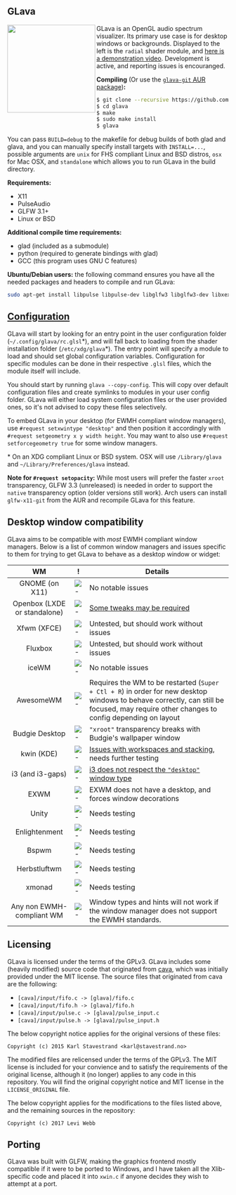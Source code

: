 ## GLava
<img align="left" width="200" height="200" src="https://thumbs.gfycat.com/DefiantInformalIndianspinyloach-size_restricted.gif" />

GLava is an OpenGL audio spectrum visualizer. Its primary use case is for desktop windows or backgrounds. Displayed to the left is the `radial` shader module, and [here is a demonstration video](https://streamable.com/dgpj8). Development is active, and reporting issues is encouranged.

**Compiling** (Or use the [`glava-git` AUR package](https://aur.archlinux.org/packages/glava-git/))**:**

```bash
$ git clone --recursive https://github.com/wacossusca34/glava
$ cd glava
$ make
$ sudo make install
$ glava
```

You can pass `BUILD=debug` to the makefile for debug builds of both glad and glava, and you can manually specify install targets with `INSTALL=...`, possible arguments are `unix` for FHS compliant Linux and BSD distros, `osx` for Mac OSX, and `standalone` which allows you to run GLava in the build directory.

**Requirements:**

- X11
- PulseAudio
- GLFW 3.1+
- Linux or BSD

**Additional compile time requirements:**

- glad (included as a submodule)
- python (required to generate bindings with glad)
- GCC (this program uses GNU C features)

**Ubuntu/Debian users:** the following command ensures you have all the needed packages and headers to compile and run GLava:
```bash
sudo apt-get install libpulse libpulse-dev libglfw3 libglfw3-dev libxext6 libxext6-dev python make gcc
```

## [Configuration](https://github.com/wacossusca34/glava/wiki)

GLava will start by looking for an entry point in the user configuration folder (`~/.config/glava/rc.glsl`\*), and will fall back to loading from the shader installation folder (`/etc/xdg/glava`\*). The entry point will specify a module to load and should set global configuration variables. Configuration for specific modules can be done in their respective `.glsl` files, which the module itself will include.

You should start by running `glava --copy-config`. This will copy over default configuration files and create symlinks to modules in your user config folder. GLava will either load system configuration files or the user provided ones, so it's not advised to copy these files selectively.

To embed GLava in your desktop (for EWMH compliant window managers), use `#request setxwintype "desktop"` and then position it accordingly with `#request setgeometry x y width height`. You may want to also use `#request setforcegeometry true` for some window managers.

\* On an XDG compliant Linux or BSD system. OSX will use `/Library/glava` and `~/Library/Preferences/glava` instead.

**Note for `#request setopacity`:** While most users will prefer the faster `xroot` transparency, GLFW 3.3 (unreleased) is needed in order to support the `native` transparency option (older versions still work). Arch users can install `glfw-x11-git` from the AUR and recompile GLava for this feature.

## Desktop window compatibility

GLava aims to be compatible with _most_ EWMH compliant window managers. Below is a list of common window managers and issues specific to them for trying to get GLava to behave as a desktop window or widget:

| WM | ! | Details
| :---: | --- | --- |
| GNOME (on X11) | ![-](https://placehold.it/15/118932/000000?text=+) | No notable issues
| Openbox (LXDE or standalone) | ![-](https://placehold.it/15/118932/000000?text=+) | [Some tweaks may be required](https://www.reddit.com/r/unixporn/comments/7vcgi4/oc_after_receiving_positive_feedback_here_i/dtrkvja/)
| Xfwm (XFCE) | ![-](https://placehold.it/15/118932/000000?text=+) | Untested, but should work without issues
| Fluxbox | ![-](https://placehold.it/15/118932/000000?text=+) | Untested, but should work without issues
| iceWM | ![-](https://placehold.it/15/118932/000000?text=+) | No notable issues
| AwesomeWM | ![-](https://placehold.it/15/f09c00/000000?text=+) | Requires the WM to be restarted (`Super + Ctl + R`) in order for new desktop windows to behave correctly, can still be focused, may require other changes to config depending on layout
| Budgie Desktop | ![-](https://placehold.it/15/f09c00/000000?text=+) | `"xroot"` transparency breaks with Budgie's wallpaper window
| kwin (KDE) | ![-](https://placehold.it/15/f09c00/000000?text=+) | [Issues with workspaces and stacking](https://github.com/wacossusca34/glava/issues/4), needs further testing
| i3 (and i3-gaps) | ![-](https://placehold.it/15/f03c15/000000?text=+) | [i3 does not respect the `"desktop"` window type](https://github.com/wacossusca34/glava/issues/6)
| EXWM | ![-](https://placehold.it/15/f03c15/000000?text=+) | EXWM does not have a desktop, and forces window decorations
| Unity | ![-](https://placehold.it/15/1589F0/000000?text=+) | Needs testing
| Enlightenment | ![-](https://placehold.it/15/1589F0/000000?text=+) | Needs testing
| Bspwm | ![-](https://placehold.it/15/1589F0/000000?text=+) | Needs testing
| Herbstluftwm | ![-](https://placehold.it/15/1589F0/000000?text=+) | Needs testing
| xmonad | ![-](https://placehold.it/15/1589F0/000000?text=+) | Needs testing
| Any non EWMH-compliant WM | ![-](https://placehold.it/15/f03c15/000000?text=+) | Window types and hints will not work if the window manager does not support the EWMH standards.

## Licensing

GLava is licensed under the terms of the GPLv3. GLava includes some (heavily modified) source code that originated from [cava](https://github.com/karlstav/cava), which was initially provided under the MIT license. The source files that originated from cava are the following:

- `[cava]/input/fifo.c -> [glava]/fifo.c`
- `[cava]/input/fifo.h -> [glava]/fifo.h`
- `[cava]/input/pulse.c -> [glava]/pulse_input.c`
- `[cava]/input/pulse.h -> [glava]/pulse_input.h`

The below copyright notice applies for the original versions of these files:

`Copyright (c) 2015 Karl Stavestrand <karl@stavestrand.no>`

The modified files are relicensed under the terms of the GPLv3. The MIT license is included for your convience and to satisfy the requirements of the original license, although it (no longer) applies to any code in this repository. You will find the original copyright notice and MIT license in the `LICENSE_ORIGINAL` file.

The below copyright applies for the modifications to the files listed above, and the remaining sources in the repository:

`Copyright (c) 2017 Levi Webb`

## Porting

GLava was built with GLFW, making the graphics frontend mostly compatible if it were to be ported to Windows, and I have taken all the Xlib-specific code and placed it into `xwin.c` if anyone decides they wish to attempt at a port.
